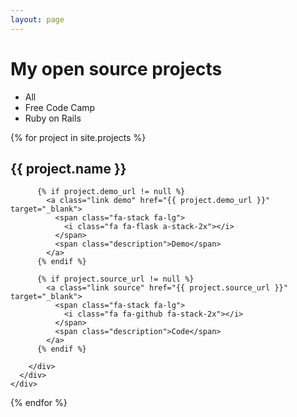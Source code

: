 ```yaml
---
layout: page
---
```


<h1>My open source projects</h1>

<div class="row">
  <div class="col-md-offset-3 col-md-6">
    <div class="filter">
      <ul>
        <li class="filter-option" data-filter="all">All</li>
        <li class="filter-option" data-filter="freecodecamp" >Free Code Camp</li>
        <li class="filter-option" data-filter="rails" >Ruby on Rails</li>
      </ul>
    </div>
  </div>
</div>

<div class="list">
  <div class="row">
  {% for project in site.projects %}
    <div class="project col-md-4" data-category="{{ project.category }}">
      <div class="inner">
        <h2>{{ project.name }}</h2>
        <div class="info">

          {% if project.demo_url != null %}
            <a class="link demo" href="{{ project.demo_url }}" target="_blank">
              <span class="fa-stack fa-lg">
                <i class="fa fa-flask a-stack-2x"></i>
              </span>
              <span class="description">Demo</span>
            </a>
          {% endif %}

          {% if project.source_url != null %}
            <a class="link source" href="{{ project.source_url }}" target="_blank">
              <span class="fa-stack fa-lg">
                <i class="fa fa-github fa-stack-2x"></i>
              </span>
              <span class="description">Code</span>
            </a>
          {% endif %}

        </div>
      </div>
    </div>
  {% endfor %}
  </div>
</div>

<script type="text/javascript">
registerFilterButtons = function()
{
$(".filter-option").click(function(){
  filter($(this).data("filter"));
});
}

filter = function(value)
{
$(".project").each(function(){
  var category = $(this).data("category");

  if (value == category || value == "all")
    $(this).removeClass("hide");
  else
    $(this).addClass("hide");
})
}

$(document).ready(function(){
registerFilterButtons();
});
</script>